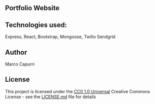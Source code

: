 ## Portfolio Website

## Technologies used:
Express, React, Bootstrap, Mongoose, Twilio Sendgrid

## Author

Marco Capurri

## License

This project is licensed under the [CC0 1.0 Universal](LICENSE.md)
Creative Commons License - see the [LICENSE.md](LICENSE.md) file for
details



